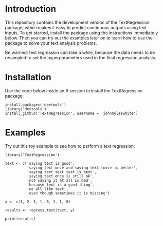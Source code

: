 # Introduction
This repository contains the development version of the TextRegression
package, which makes it easy to predict continuous outputs using text inputs.
To get started, install the package using the instructions immediately below.
Then you can try out the examples later on to learn how to use the package
to solve your text analysis problems.

Be warned: text regression can take a while, because the data needs to be
resampled to set the hyperparameters used in the final regression analysis.

# Installation
Use the code below inside an R session to install the TextRegression package:

    install.packages('devtools')
    library('devtools')
    install_github('TextRegression', username = 'johnmyleswhite')

# Examples
Try out this toy example to see how to perform a text regression:

    library('TextRegression')
    
    text <- c('saying text is good',
              'saying text once and saying text twice is better',
              'saying text text text is best',
              'saying text once is still ok',
              'not saying it at all is bad',
              'because text is a good thing',
              'we all like text',
              'even though sometimes it is missing')
    
    y <- c(1, 2, 3, 1, 0, 1, 1, 0)
    
    results <- regress.text(text, y)
    
    print(results)

